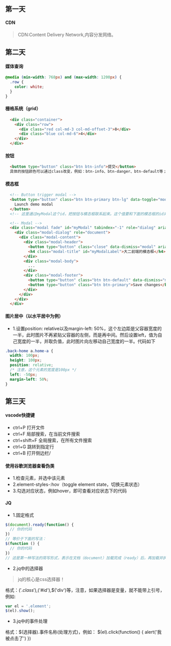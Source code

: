 ## 第一天
#### CDN
  > CDN:Content Delivery Network,内容分发网络。

## 第二天
#### 媒体查询
``` css 
@media (min-width: 768px) and (max-width: 1200px) {
  .row {
    color: white;
  }
}
```

#### 栅格系统（grid）
``` html
  <div class="container">
    <div class="row">
      <div class="red col-md-3 col-md-offset-3">8</div>
      <div class="blue col-md-6">4</div>
    </div>
  </div>
```

#### 按钮
``` html 
  <button type="button" class="btn btn-info">提交</button>
  具体的按钮颜色可以通过class改变，例如：btn-info、btn-danger、btn-default等；按钮的大小也可以通过class改变，例如：btn-sm、btn-lg
```

#### 模态框
``` html
  <!-- Button trigger modal -->
  <button type="button" class="btn btn-primary btn-lg" data-toggle="modal" data-target="#myModal">
    Launch demo modal
  </button>
  <!-- 这里通过myModal这个id，把按钮与模态框联系起来。这个值要和下面的模态框的id对应 -->

  <!-- Modal -->
  <div class="modal fade" id="myModal" tabindex="-1" role="dialog" aria-labelledby="myModalLabel">
    <div class="modal-dialog" role="document">
      <div class="modal-content">
        <div class="modal-header">
          <button type="button" class="close" data-dismiss="modal" aria-label="Close"><span aria-hidden="true">&times;</span></button>
          <h4 class="modal-title" id="myModalLabel">大二前端的模态框</h4>
        </div>
        <div class="modal-body">
          ...
        </div>
        <div class="modal-footer">
          <button type="button" class="btn btn-default" data-dismiss="modal">Close</button>
          <button type="button" class="btn btn-primary">Save changes</button>
        </div>
      </div>
    </div>
  </div>
```
#### 图片居中（以水平居中为例）
  - 1.设置position: relative以及margin-left: 50%，这个左边距是父容器宽度的一半，此时图片不再紧贴父容器的左侧，而是再中间。然后设置left，值为自己宽度的一半，并取负值，此时图片向左移动自己宽度的一半。代码如下
  ``` css
  .back-home a.home-a {
    width: 100px;
    height: 100px;
    position: relative;
    /* 注意，这个元素的宽度是100px */
    left: -50px;
    margin-left: 50%;
  }
  ```
## 第三天
#### vscode快捷键
  - ctrl+P 打开文件
  - ctrl+F 局部搜索，在当前文件搜索
  - ctrl+shift+F 全局搜索，在所有文件搜索
  - ctrl+G 跳转到指定行
  - ctrl+B 打开侧边栏/
  
#### 使用谷歌浏览器查看伪类
 - 1.检查元素，并选中该元素
 - 2.element-styles-:hov（toggle element state，切换元素状态）
 - 3.勾选对应状态，例如hover，即可查看对应状态下的代码

 #### JQ
  - 1.固定格式
  ``` js
  $(document).ready(function() {
    // 你的代码
  })
  // 等价于下面的写法：
  $(function () {
    // 你的代码
  })
  // 这是第一种写法的简写形式，表示在文档（document）加载完成（ready）后，再加载并执行
  ```
  - 2.jq中的选择器
   > jq的核心是css选择器！

  格式：$('.class'),$('#id'),$('div')等，注意，如果选择器是变量，就不能带上引号，例如:
  ``` js
  var el = '.element';
  $(el).show();
  ```
  - 3.jq中的事件处理

  格式：$(选择器).事件名称(处理方式)，例如：
  $(el).click(function() {
    alert('我被点击了')
  })